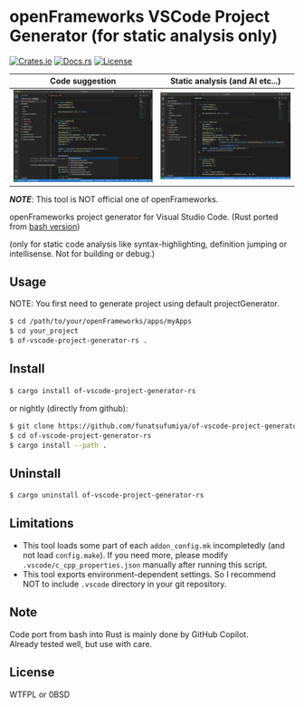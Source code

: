 # openFrameworks VSCode Project Generator (for static analysis only)

[![Crates.io](https://img.shields.io/crates/v/of-vscode-project-generator-rs)](https://crates.io/crates/of-vscode-project-generator-rs)
[![Docs.rs](https://docs.rs/of-vscode-project-generator-rs/badge.svg)](https://docs.rs/of-vscode-project-generator-rs)
[![License](https://img.shields.io/crates/l/of-vscode-project-generator-rs)](LICENSE)

Code suggestion            |  Static analysis (and AI etc...)
:-------------------------:|:-------------------------:
![screenshot1](./docs/screenshot1.png)  |  ![screenshot2](./docs/screenshot2.png)

***NOTE***: This tool is NOT official one of openFrameworks.

openFrameworks project generator for Visual Studio Code. (Rust ported from [bash version](https://github.com/funatsufumiya/of-vscode-project-generator))

(only for static code analysis like syntax-highlighting, definition jumping or intellisense. Not for building or debug.)

## Usage

NOTE: You first need to generate project using default projectGenerator.

```bash
$ cd /path/to/your/openFrameworks/apps/myApps
$ cd your_project
$ of-vscode-project-generator-rs .
```

## Install

```bash
$ cargo install of-vscode-project-generator-rs
```

or nightly (directly from github):

```bash
$ git clone https://github.com/funatsufumiya/of-vscode-project-generator-rs
$ cd of-vscode-project-generator-rs
$ cargo install --path .
```

## Uninstall

```bash
$ cargo uninstall of-vscode-project-generator-rs
```

## Limitations

- This tool loads some part of each `addon_config.mk` incompletedly (and not load `config.make`). If you need more, please modify `.vscode/c_cpp_properties.json` manually after running this script.
- This tool exports environment-dependent settings. So I recommend NOT to include `.vscode` directory in your git repository.

## Note

Code port from bash into Rust is mainly done by GitHub Copilot.<br>
Already tested well, but use with care.

## License

WTFPL or 0BSD
